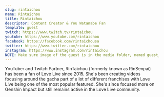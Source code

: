 ```yaml
---
slug: rintaichou
name: Rintaichou
title: Rintaichou
descriptor: Content Creator & You Watanabe Fan
template: guest
twitch: https://www.twitch.tv/rintaichou
youtube: https://www.youtube.com/rintaichou
facebook: https://facebook.com/rintaichousa
twitter: https://www.twitter.com/rintaichou
instagram: https://www.instagram.com/rintaichou
NOTE: Make sure image of the guest is in the media folder, named guest_(YEAR)_(GUEST_SLUG).png
---
```


YouTuber and Twitch Partner, RinTaichou (formerly known as RinSenpai) has been a fan of Love Live since 2015. She's been creating videos focusing around the gacha part of a lot of different franchises with Love Live being one of the most popular featured. She's since focused more on Genshin Impact but still remains active in the Love Live community.
